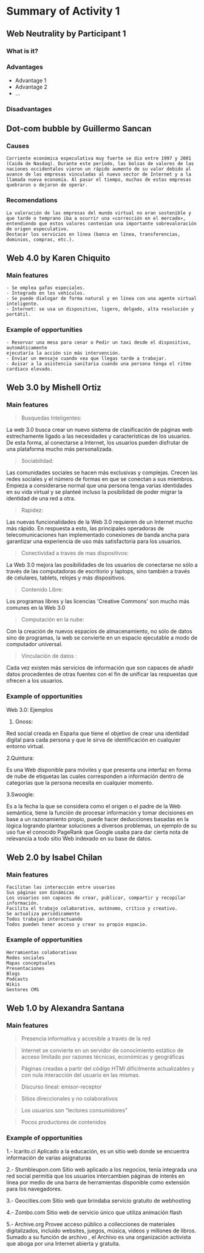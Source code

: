 # Summary of Activity 1


## Web Neutrality by Participant 1

### What is it?

### Advantages
  - Advantage 1
  - Advantage 2
  - ...

### Disadvantages


## Dot-com bubble by Guillermo Sancan

### Causes
	Corriente económica especulativa muy fuerte se dio entre 1997 y 2001 (Caida de Nasdaq). Durante este período, las bolsas de valores de las naciones occidentales vieron un rápido aumento de su valor debido al avance de las empresas vinculadas al nuevo sector de Internet y a la llamada nueva economía. Al pasar el tiempo, muchas de estas empresas quebraron o dejaron de operar.


### Recomendations
	La valoración de las empresas del mundo virtual no eran sostenible y que tarde o temprano iba a ocurrir una «corrección en el mercado», entendiendo que estos valores contenían una importante sobrevaloración de origen especulativo.
	Destacar los servicios en línea (banca en línea, transferencias, dominios, compras, etc.).


## Web 4.0 by Karen Chiquito

### Main features
    - Se emplea gafas especiales.
    - Integrado en los vehículos.
    - Se puede dialogar de forma natural y en línea con una agente virtual inteligente.
    - Internet: se usa un dispositivo, ligero, delgado, alta resolución y portátil.

### Example of opportunities
    - Reservar una mesa para cenar o Pedir un taxi desde el dispositivo, automáticamente
    ejecutaría la acción sin más intervención.
    - Enviar un mensaje cuando vea que llegas tarde a trabajar.
    - Avisar a la asistencia sanitaria cuando una persona tenga el ritmo cardiaco elevado.

## Web 3.0 by Mishell Ortiz

### Main features
> Busquedas Inteligentes:

La web 3.0 busca crear un nuevo sistema de clasificación de páginas web estrechamente ligado a las necesidades y características de los usuarios. De esta forma, al conectarse a Internet, los usuarios pueden disfrutar de una plataforma mucho más personalizada.

> Sociabilidad:

Las comunidades sociales se hacen más exclusivas y complejas. Crecen las redes sociales y el número de formas en que se conectan a sus miembros. Empieza a considerarse normal que una persona tenga varias identidades en su vida virtual y se planteé incluso la posibilidad de poder migrar la identidad de una red a otra.

> Rapidez:

Las nuevas funcionalidades de la Web 3.0 requieren de un Internet mucho más rápido. En respuesta a esto, las principales operadoras de telecomunicaciones han implementado conexiones de banda ancha para garantizar una experiencia de uso más satisfactoria para los usuarios.

> Conectividad a traves de mas dispositivos:

 La Web 3.0 mejora las posibilidades de los usuarios de conectarse no sólo a través de las computadoras de escritorio y laptops, sino también a través de celulares, tablets, relojes y más dispositivos.

> Contenido Libre: 

Los programas libres y las licencias 'Creative Commons' son mucho más comunes en la Web 3.0

> Computación en la nube: 

Con la creación de nuevos espacios de almacenamiento, no sólo de datos sino de programas, la web se convierte en un espacio ejecutable a modo de computador universal.

> Vinculación de datos :

Cada vez existen más servicios de información que son capaces de añadir datos procedentes de otras fuentes con el fin de unificar las respuestas que ofrecen a los usuarios.

### Example of opportunities

Web 3.0: Ejemplos

1. Gnoss:

Red social creada en España que tiene el objetivo de crear una identidad digital para cada persona y que le sirva de identificación en cualquier entorno virtual.

2.Quintura:

Es una Web disponible para móviles y que presenta una interfaz en forma de nube de etiquetas las cuales corresponden a información dentro de categorías que la persona necesita en cualquier momento.

3.Swoogle: 

Es a la fecha la que se considera como el origen o el padre de la Web semántica, tiene la función de procesar información y tomar decisiones en base a un razonamiento propio, puede hacer deducciones basadas en la lógica logrando plantear soluciones a diversos problemas, un ejemplo de su uso fue el conocido PageRank que Google usaba para dar cierta nota de relevancia a todo sitio Web indexado en su base de datos.


## Web 2.0 by Isabel Chilan

### Main features
    Facilitan las interacción entre usuarios
    Sus páginas son dinámicas
    Los usuarios son capaces de crear, publicar, compartir y recopilar información.
    Facilita el trabajo colaborativo, autónomo, crítico y creativo.
    Se actualiza periódicamente
    Todos trabajan interactuando
    Todos pueden tener acceso y crear su propio espacio.

### Example of opportunities
    Herramientas colaborativas
    Redes sociales
    Mapas conceptuales
    Presentaciones
    Blogs
    Podcasts
    Wikis
    Gestores CMS

## Web 1.0 by Alexandra Santana

### Main features
> Presencia informativa y accesible a través de la red

> Internet se convierte en un servidor de conocimiento estático de acceso limitado por razones técnicas, económicas y geográficas

> Páginas creadas a partir del código HTMl difícilmente actualizables y con nula interacción del usuario en las mismas.

> Discurso lineal: emisor-receptor

> Sitios direccionales y no colaborativos

> Los usuarios son “lectores consumidores”

> Pocos productores de contenidos 

### Example of opportunities

1.- Icarito.cl
Aplicado a la educación, es un sitio web donde se encuentra información de varias asignaturas

2.- Stumbleupon.com
Sitio web aplicado a los negocios, tenía integrada una red social permitía que los usuarios intercambien páginas de interés en línea por medio de una barra de herramientas disponible como extensión para los navegadores.

3.- Geocities.com
Sitio web que brindaba servicio gratuito de webhosting

4.- Zombo.com
Sitio web de servicio único que utiliza animación flash

5.- Archive.org
Provee acceso público a collecciones de materiales digitalizados, incluido websites, juegos, música, videos y millones de libros. Sumado a su función de archivo , el Archivo es una organización activista que aboga por una Internet abierta y gratuita. 
